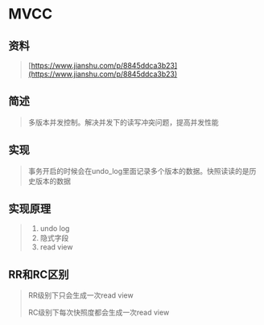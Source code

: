 # MVCC

## 资料

> [https://www.jianshu.com/p/8845ddca3b23](https://www.jianshu.com/p/8845ddca3b23)

## 简述

> 多版本并发控制。解决并发下的读写冲突问题，提高并发性能

## 实现

> 事务开启的时候会在undo\_log里面记录多个版本的数据。快照读读的是历史版本的数据

## 实现原理

> 1. undo log
> 2. 隐式字段
> 3. read view

## RR和RC区别

> RR级别下只会生成一次read view
>
> RC级别下每次快照度都会生成一次read view



